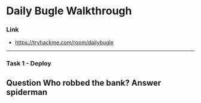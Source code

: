 # Daily Bugle Walkthrough
### Link
- https://tryhackme.com/room/dailybugle
---
### Task 1 - Deploy
**Question**
Who robbed the bank?
**Answer**
spiderman
---
